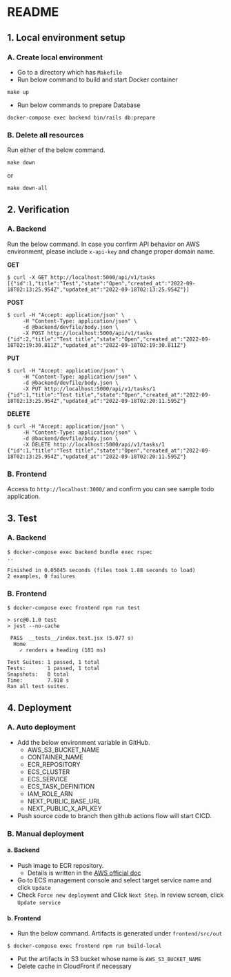 # README

## 1. Local environment setup

### A. Create local environment
- Go to a directory which has `Makefile`
- Run below command to build and start Docker container
```
make up
```
- Run below commands to prepare Database

```
docker-compose exec backend bin/rails db:prepare
```

### B. Delete all resources

Run either of the below command.

```
make down
```

or 

```
make down-all
```

## 2. Verification

### A. Backend

Run the below command. In case you confirm API behavior on AWS environment, please include `x-api-key` and change proper domain name.

**GET**

```
$ curl -X GET http://localhost:5000/api/v1/tasks
[{"id":1,"title":"Test","state":"Open","created_at":"2022-09-18T02:13:25.954Z","updated_at":"2022-09-18T02:13:25.954Z"}]
```

**POST**

```
$ curl -H "Accept: application/json" \
     -H "Content-Type: application/json" \
     -d @backend/devfile/body.json \
     -X POST http://localhost:5000/api/v1/tasks
{"id":2,"title":"Test title","state":"Open","created_at":"2022-09-18T02:19:30.811Z","updated_at":"2022-09-18T02:19:30.811Z"}
```

**PUT**

```
$ curl -H "Accept: application/json" \
     -H "Content-Type: application/json" \
     -d @backend/devfile/body.json \
     -X PUT http://localhost:5000/api/v1/tasks/1
{"id":1,"title":"Test title","state":"Open","created_at":"2022-09-18T02:13:25.954Z","updated_at":"2022-09-18T02:20:11.595Z"}
```

**DELETE**

```
$ curl -H "Accept: application/json" \
     -H "Content-Type: application/json" \
     -d @backend/devfile/body.json \
     -X DELETE http://localhost:5000/api/v1/tasks/1
{"id":1,"title":"Test title","state":"Open","created_at":"2022-09-18T02:13:25.954Z","updated_at":"2022-09-18T02:20:11.595Z"}
```

### B. Frontend

Access to `http://localhost:3000/` and confirm you can see sample todo application.

## 3. Test

### A. Backend

```
$ docker-compose exec backend bundle exec rspec
..

Finished in 0.05045 seconds (files took 1.88 seconds to load)
2 examples, 0 failures
```

### B. Frontend

```
$ docker-compose exec frontend npm run test

> src@0.1.0 test
> jest --no-cache

 PASS  __tests__/index.test.jsx (5.077 s)
  Home
    ✓ renders a heading (181 ms)

Test Suites: 1 passed, 1 total
Tests:       1 passed, 1 total
Snapshots:   0 total
Time:        7.918 s
Ran all test suites.
```

## 4. Deployment
### A. Auto deployment

- Add the below environment variable in GitHub.
  - AWS_S3_BUCKET_NAME
  - CONTAINER_NAME
  - ECR_REPOSITORY
  - ECS_CLUSTER
  - ECS_SERVICE
  - ECS_TASK_DEFINITION
  - IAM_ROLE_ARN
  - NEXT_PUBLIC_BASE_URL
  - NEXT_PUBLIC_X_API_KEY
- Push source code to branch then github actions flow will start CICD.
### B. Manual deployment
#### a. Backend

- Push image to ECR repository.
  - Details is written in the [AWS official doc](https://docs.aws.amazon.com/AmazonECR/latest/userguide/docker-push-ecr-image.html)
- Go to ECS management console and select target service name and click `Update`
- Check `Force new deployment` and Click `Next Step`. In review screen, click `Update service`
#### b. Frontend

- Run the below command. Artifacts is generated under `frontend/src/out`

```
$ docker-compose exec frontend npm run build-local
```

- Put the artifacts in S3 bucket whose name is `AWS_S3_BUCKET_NAME`
- Delete cache in CloudFront if necessary
